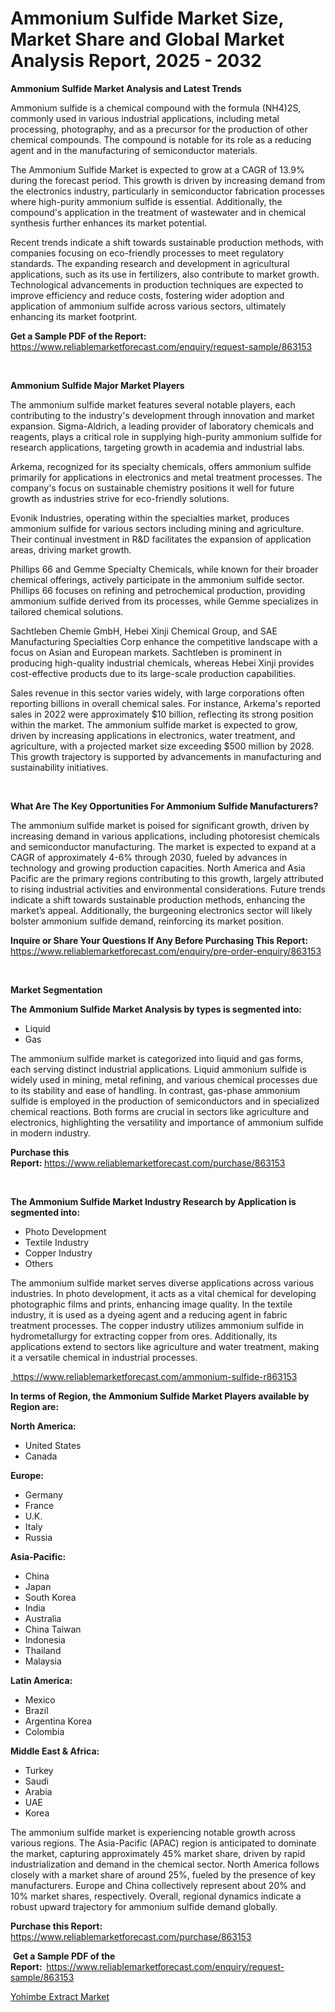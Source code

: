 <p><h1>Ammonium Sulfide Market Size, Market Share and Global Market Analysis Report, 2025 - 2032</h1></p><p><strong>Ammonium Sulfide Market Analysis and Latest Trends</strong></p>
<p><p>Ammonium sulfide is a chemical compound with the formula (NH4)2S, commonly used in various industrial applications, including metal processing, photography, and as a precursor for the production of other chemical compounds. The compound is notable for its role as a reducing agent and in the manufacturing of semiconductor materials.</p><p>The Ammonium Sulfide Market is expected to grow at a CAGR of 13.9% during the forecast period. This growth is driven by increasing demand from the electronics industry, particularly in semiconductor fabrication processes where high-purity ammonium sulfide is essential. Additionally, the compound's application in the treatment of wastewater and in chemical synthesis further enhances its market potential. </p><p>Recent trends indicate a shift towards sustainable production methods, with companies focusing on eco-friendly processes to meet regulatory standards. The expanding research and development in agricultural applications, such as its use in fertilizers, also contribute to market growth. Technological advancements in production techniques are expected to improve efficiency and reduce costs, fostering wider adoption and application of ammonium sulfide across various sectors, ultimately enhancing its market footprint.</p></p>
<p><strong>Get a Sample PDF of the Report:&nbsp;</strong> <a href="https://www.reliablemarketforecast.com/enquiry/request-sample/863153?utm_campaign=2753&utm_medium=2&utm_source=Github&utm_content=ia&utm_term=01042025&utm_id=ammonium-sulfide">https://www.reliablemarketforecast.com/enquiry/request-sample/863153</a></p>
<p>&nbsp;</p>
<p><strong>Ammonium Sulfide Major Market Players</strong></p>
<p><p>The ammonium sulfide market features several notable players, each contributing to the industry's development through innovation and market expansion. Sigma-Aldrich, a leading provider of laboratory chemicals and reagents, plays a critical role in supplying high-purity ammonium sulfide for research applications, targeting growth in academia and industrial labs. </p><p>Arkema, recognized for its specialty chemicals, offers ammonium sulfide primarily for applications in electronics and metal treatment processes. The company's focus on sustainable chemistry positions it well for future growth as industries strive for eco-friendly solutions.</p><p>Evonik Industries, operating within the specialties market, produces ammonium sulfide for various sectors including mining and agriculture. Their continual investment in R&D facilitates the expansion of application areas, driving market growth.</p><p>Phillips 66 and Gemme Specialty Chemicals, while known for their broader chemical offerings, actively participate in the ammonium sulfide sector. Phillips 66 focuses on refining and petrochemical production, providing ammonium sulfide derived from its processes, while Gemme specializes in tailored chemical solutions.</p><p>Sachtleben Chemie GmbH, Hebei Xinji Chemical Group, and SAE Manufacturing Specialties Corp enhance the competitive landscape with a focus on Asian and European markets. Sachtleben is prominent in producing high-quality industrial chemicals, whereas Hebei Xinji provides cost-effective products due to its large-scale production capabilities.</p><p>Sales revenue in this sector varies widely, with large corporations often reporting billions in overall chemical sales. For instance, Arkema's reported sales in 2022 were approximately $10 billion, reflecting its strong position within the market. The ammonium sulfide market is expected to grow, driven by increasing applications in electronics, water treatment, and agriculture, with a projected market size exceeding $500 million by 2028. This growth trajectory is supported by advancements in manufacturing and sustainability initiatives.</p></p>
<p>&nbsp;</p>
<p><strong>What Are The Key Opportunities For Ammonium Sulfide Manufacturers?</strong></p>
<p><p>The ammonium sulfide market is poised for significant growth, driven by increasing demand in various applications, including photoresist chemicals and semiconductor manufacturing. The market is expected to expand at a CAGR of approximately 4-6% through 2030, fueled by advances in technology and growing production capacities. North America and Asia Pacific are the primary regions contributing to this growth, largely attributed to rising industrial activities and environmental considerations. Future trends indicate a shift towards sustainable production methods, enhancing the market’s appeal. Additionally, the burgeoning electronics sector will likely bolster ammonium sulfide demand, reinforcing its market position.</p></p>
<p><strong>Inquire or Share Your Questions If Any Before Purchasing This Report:</strong> <a href="https://www.reliablemarketforecast.com/enquiry/pre-order-enquiry/863153?utm_campaign=2753&utm_medium=2&utm_source=Github&utm_content=ia&utm_term=01042025&utm_id=ammonium-sulfide">https://www.reliablemarketforecast.com/enquiry/pre-order-enquiry/863153</a></p>
<p>&nbsp;</p>
<p><strong>Market Segmentation</strong></p>
<p><strong>The Ammonium Sulfide Market Analysis by types is segmented into:</strong></p>
<p><ul><li>Liquid</li><li>Gas</li></ul></p>
<p><p>The ammonium sulfide market is categorized into liquid and gas forms, each serving distinct industrial applications. Liquid ammonium sulfide is widely used in mining, metal refining, and various chemical processes due to its stability and ease of handling. In contrast, gas-phase ammonium sulfide is employed in the production of semiconductors and in specialized chemical reactions. Both forms are crucial in sectors like agriculture and electronics, highlighting the versatility and importance of ammonium sulfide in modern industry.</p></p>
<p><strong>Purchase this Report:&nbsp;</strong><a href="https://www.reliablemarketforecast.com/purchase/863153?utm_campaign=2753&utm_medium=2&utm_source=Github&utm_content=ia&utm_term=01042025&utm_id=ammonium-sulfide">https://www.reliablemarketforecast.com/purchase/863153</a></p>
<p>&nbsp;</p>
<p><strong>The Ammonium Sulfide Market Industry Research by Application is segmented into:</strong></p>
<p><ul><li>Photo Development</li><li>Textile Industry</li><li>Copper Industry</li><li>Others</li></ul></p>
<p><p>The ammonium sulfide market serves diverse applications across various industries. In photo development, it acts as a vital chemical for developing photographic films and prints, enhancing image quality. In the textile industry, it is used as a dyeing agent and a reducing agent in fabric treatment processes. The copper industry utilizes ammonium sulfide in hydrometallurgy for extracting copper from ores. Additionally, its applications extend to sectors like agriculture and water treatment, making it a versatile chemical in industrial processes.</p></p>
<p><a href="https://www.reliablemarketforecast.com/ammonium-sulfide-r863153?utm_campaign=2753&utm_medium=2&utm_source=Github&utm_content=ia&utm_term=01042025&utm_id=ammonium-sulfide">&nbsp;https://www.reliablemarketforecast.com/ammonium-sulfide-r863153</a></p>
<p><strong>In terms of Region, the Ammonium Sulfide Market Players available by Region are:</strong></p>
<p>
    <p> <strong> North America: </strong>
        <ul>
            <li>United States</li>
            <li>Canada</li>
        </ul>
        </p> 
    <p> <strong> Europe: </strong>
        <ul>
            <li>Germany</li>
            <li>France</li>
            <li>U.K.</li>
            <li>Italy</li>
            <li>Russia</li>
        </ul>
        </p> 
    <p> <strong> Asia-Pacific: </strong>
        <ul>
            <li>China</li>
            <li>Japan</li>
            <li>South Korea</li>
            <li>India</li>
            <li>Australia</li>
            <li>China Taiwan</li>
            <li>Indonesia</li>
            <li>Thailand</li>
            <li>Malaysia</li>
        </ul>
        </p> 
    <p> <strong> Latin America: </strong>
        <ul>
            <li>Mexico</li>
            <li>Brazil</li>
            <li>Argentina Korea</li>
            <li>Colombia</li>
        </ul>
        </p> 
    <p> <strong> Middle East & Africa: </strong>
        <ul>
            <li>Turkey</li>
            <li>Saudi</li>
            <li>Arabia</li>
            <li>UAE</li>
            <li>Korea</li>
        </ul>
    </p>
    </p>
<p><p>The ammonium sulfide market is experiencing notable growth across various regions. The Asia-Pacific (APAC) region is anticipated to dominate the market, capturing approximately 45% market share, driven by rapid industrialization and demand in the chemical sector. North America follows closely with a market share of around 25%, fueled by the presence of key manufacturers. Europe and China collectively represent about 20% and 10% market shares, respectively. Overall, regional dynamics indicate a robust upward trajectory for ammonium sulfide demand globally.</p></p>
<p><strong>Purchase this Report: </strong><a href="https://www.reliablemarketforecast.com/purchase/863153?utm_campaign=2753&utm_medium=2&utm_source=Github&utm_content=ia&utm_term=01042025&utm_id=ammonium-sulfide">https://www.reliablemarketforecast.com/purchase/863153</a></p>
<p>&nbsp;<strong>Get a Sample PDF of the Report:&nbsp;&nbsp;</strong><a href="https://www.reliablemarketforecast.com/enquiry/request-sample/863153?utm_campaign=2753&utm_medium=2&utm_source=Github&utm_content=ia&utm_term=01042025&utm_id=ammonium-sulfide">https://www.reliablemarketforecast.com/enquiry/request-sample/863153</a></p>
<p><strong></strong></p>
<p><p><a href="https://github.com/semiensamuel72378/Market-Research-Report-List-1/blob/main/yohimbe-extract-market.md?utm_campaign=2753&utm_medium=2&utm_source=Github&utm_content=ia&utm_term=01042025&utm_id=ammonium-sulfide">Yohimbe Extract Market</a></p></p>